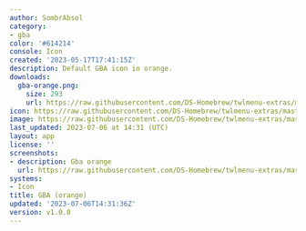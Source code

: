 ```yaml
---
author: SombrAbsol
category:
- gba
color: '#614214'
console: Icon
created: '2023-05-17T17:41:15Z'
description: Default GBA icon in orange.
downloads:
  gba-orange.png:
    size: 293
    url: https://raw.githubusercontent.com/DS-Homebrew/twlmenu-extras/master/_nds/TWiLightMenu/icons/gba-orange.png
icon: https://raw.githubusercontent.com/DS-Homebrew/twlmenu-extras/master/_nds/TWiLightMenu/icons/gba-orange.png
image: https://raw.githubusercontent.com/DS-Homebrew/twlmenu-extras/master/_nds/TWiLightMenu/icons/gba-orange.png
last_updated: 2023-07-06 at 14:31 (UTC)
layout: app
license: ''
screenshots:
- description: Gba orange
  url: https://raw.githubusercontent.com/DS-Homebrew/twlmenu-extras/master/_nds/TWiLightMenu/icons/gba-orange.png
systems:
- Icon
title: GBA (orange)
updated: '2023-07-06T14:31:36Z'
version: v1.0.0
---
```

